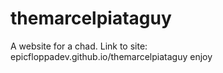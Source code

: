# themarcelpiataguy
A website for a chad. 
Link to site:
epicfloppadev.github.io/themarcelpiataguy
enjoy
